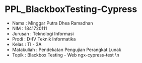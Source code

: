 # PPL_BlackboxTesting-Cypress
- Nama       : Minggar Putra Dhea Ramadhan
- NIM        : 1841720111 
- Jurusan    : Teknologi Informasi 
- Prodi      : D-IV Teknik Informatika 
- Kelas      : TI - 3A 
- Matakuliah : Pendekatan Pengujian Perangkat Lunak
- Topik      : Blackbox Testing - Web ngx-cypress-test \n
